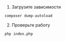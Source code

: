 
1. Загрузите зависимости

```bash
composer dump-autoload
```

2. Проверьте работу
```bash
php index.php
```
